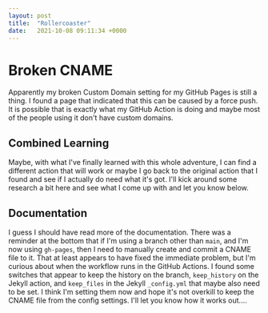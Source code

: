 ```yaml
---
layout: post
title:  "Rollercoaster"
date:   2021-10-08 09:11:34 +0000
---
```


# Broken CNAME
Apparently my broken Custom Domain setting for my GitHub Pages is still a thing. I found a page that indicated that this can be caused by a force push. It is possible that is exactly what my GitHub Action is doing and maybe most of the people using it don't have custom domains.  

## Combined Learning
Maybe, with what I've finally learned with this whole adventure, I can find a different action that will work or maybe I go back to the original action that I found and see if I actually do need what it's got. I'll kick around some research a bit here and see what I come up with and let you know below.  

## Documentation
I guess I should have read more of the documentation. There was a reminder at the bottom that if I'm using a branch other than ```main```, and I'm now using ```gh-pages```, then I need to manually create and commit a CNAME file to it. That at least appears to have fixed the immediate problem, but I'm curious about when the workflow runs in the GitHub Actions. I found some switches that appear to keep the history on the branch, ```keep_history``` on the Jekyll action, and ```keep_files``` in the Jekyll ```_config.yml``` that maybe also need to be set. I think I'm setting them now and hope it's not overkill to keep the CNAME file from the config settings. I'll let you know how it works out....  
